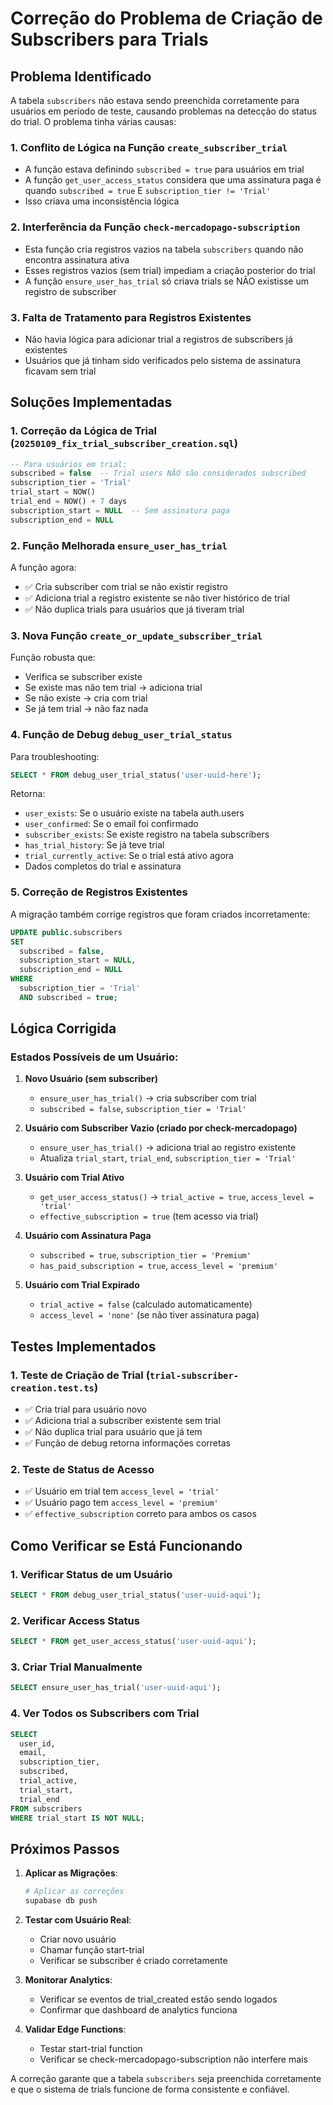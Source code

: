 # Correção do Problema de Criação de Subscribers para Trials

## Problema Identificado

A tabela `subscribers` não estava sendo preenchida corretamente para usuários em período de teste, causando problemas na detecção do status do trial. O problema tinha várias causas:

### 1. **Conflito de Lógica na Função `create_subscriber_trial`**

- A função estava definindo `subscribed = true` para usuários em trial
- A função `get_user_access_status` considera que uma assinatura paga é quando `subscribed = true` E `subscription_tier != 'Trial'`
- Isso criava uma inconsistência lógica

### 2. **Interferência da Função `check-mercadopago-subscription`**

- Esta função cria registros vazios na tabela `subscribers` quando não encontra assinatura ativa
- Esses registros vazios (sem trial) impediam a criação posterior do trial
- A função `ensure_user_has_trial` só criava trials se NÃO existisse um registro de subscriber

### 3. **Falta de Tratamento para Registros Existentes**

- Não havia lógica para adicionar trial a registros de subscribers já existentes
- Usuários que já tinham sido verificados pelo sistema de assinatura ficavam sem trial

## Soluções Implementadas

### 1. **Correção da Lógica de Trial (`20250109_fix_trial_subscriber_creation.sql`)**

```sql
-- Para usuários em trial:
subscribed = false  -- Trial users NÃO são considerados subscribed
subscription_tier = 'Trial'
trial_start = NOW()
trial_end = NOW() + 7 days
subscription_start = NULL  -- Sem assinatura paga
subscription_end = NULL
```

### 2. **Função Melhorada `ensure_user_has_trial`**

A função agora:

- ✅ Cria subscriber com trial se não existir registro
- ✅ Adiciona trial a registro existente se não tiver histórico de trial
- ✅ Não duplica trials para usuários que já tiveram trial

### 3. **Nova Função `create_or_update_subscriber_trial`**

Função robusta que:

- Verifica se subscriber existe
- Se existe mas não tem trial → adiciona trial
- Se não existe → cria com trial
- Se já tem trial → não faz nada

### 4. **Função de Debug `debug_user_trial_status`**

Para troubleshooting:

```sql
SELECT * FROM debug_user_trial_status('user-uuid-here');
```

Retorna:

- `user_exists`: Se o usuário existe na tabela auth.users
- `user_confirmed`: Se o email foi confirmado
- `subscriber_exists`: Se existe registro na tabela subscribers
- `has_trial_history`: Se já teve trial
- `trial_currently_active`: Se o trial está ativo agora
- Dados completos do trial e assinatura

### 5. **Correção de Registros Existentes**

A migração também corrige registros que foram criados incorretamente:

```sql
UPDATE public.subscribers
SET
  subscribed = false,
  subscription_start = NULL,
  subscription_end = NULL
WHERE
  subscription_tier = 'Trial'
  AND subscribed = true;
```

## Lógica Corrigida

### Estados Possíveis de um Usuário:

1. **Novo Usuário (sem subscriber)**

   - `ensure_user_has_trial()` → cria subscriber com trial
   - `subscribed = false`, `subscription_tier = 'Trial'`

2. **Usuário com Subscriber Vazio (criado por check-mercadopago)**

   - `ensure_user_has_trial()` → adiciona trial ao registro existente
   - Atualiza `trial_start`, `trial_end`, `subscription_tier = 'Trial'`

3. **Usuário com Trial Ativo**

   - `get_user_access_status()` → `trial_active = true`, `access_level = 'trial'`
   - `effective_subscription = true` (tem acesso via trial)

4. **Usuário com Assinatura Paga**

   - `subscribed = true`, `subscription_tier = 'Premium'`
   - `has_paid_subscription = true`, `access_level = 'premium'`

5. **Usuário com Trial Expirado**
   - `trial_active = false` (calculado automaticamente)
   - `access_level = 'none'` (se não tiver assinatura paga)

## Testes Implementados

### 1. **Teste de Criação de Trial (`trial-subscriber-creation.test.ts`)**

- ✅ Cria trial para usuário novo
- ✅ Adiciona trial a subscriber existente sem trial
- ✅ Não duplica trial para usuário que já tem
- ✅ Função de debug retorna informações corretas

### 2. **Teste de Status de Acesso**

- ✅ Usuário em trial tem `access_level = 'trial'`
- ✅ Usuário pago tem `access_level = 'premium'`
- ✅ `effective_subscription` correto para ambos os casos

## Como Verificar se Está Funcionando

### 1. **Verificar Status de um Usuário**

```sql
SELECT * FROM debug_user_trial_status('user-uuid-aqui');
```

### 2. **Verificar Access Status**

```sql
SELECT * FROM get_user_access_status('user-uuid-aqui');
```

### 3. **Criar Trial Manualmente**

```sql
SELECT ensure_user_has_trial('user-uuid-aqui');
```

### 4. **Ver Todos os Subscribers com Trial**

```sql
SELECT
  user_id,
  email,
  subscription_tier,
  subscribed,
  trial_active,
  trial_start,
  trial_end
FROM subscribers
WHERE trial_start IS NOT NULL;
```

## Próximos Passos

1. **Aplicar as Migrações**:

   ```bash
   # Aplicar as correções
   supabase db push
   ```

2. **Testar com Usuário Real**:

   - Criar novo usuário
   - Chamar função start-trial
   - Verificar se subscriber é criado corretamente

3. **Monitorar Analytics**:

   - Verificar se eventos de trial_created estão sendo logados
   - Confirmar que dashboard de analytics funciona

4. **Validar Edge Functions**:
   - Testar start-trial function
   - Verificar se check-mercadopago-subscription não interfere mais

A correção garante que a tabela `subscribers` seja preenchida corretamente e que o sistema de trials funcione de forma consistente e confiável.
